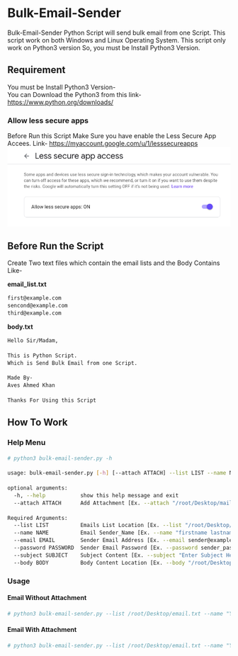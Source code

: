 # Bulk-Email-Sender
Bulk-Email-Sender Python Script will send bulk email from one Script. This script work on both Windows and Linux Operating System. This script only work on Python3 version So, you must be Install Python3 Version.

## Requirement
You must be Install Python3 Version-<br/>
You can Download the Python3 from this link-
https://www.python.org/downloads/

### Allow less secure apps
Before Run this Script Make Sure you have enable the Less Secure App Accees.
Link- https://myaccount.google.com/u/1/lesssecureapps
![alt text](https://github.com/av3sk77/Bulk-Email-Sender/blob/master/less-secure-app.png?raw=true)
## Before Run the Script
Create Two text files which contain the email lists and the Body Contains Like-

<b>email_list.txt</b>
```bash
first@example.com
sencond@example.com
third@example.com
```

<b>body.txt</b>
```bash
Hello Sir/Madam,

This is Python Script.
Which is Send Bulk Email from one Script.

Made By-
Aves Ahmed Khan

Thanks For Using this Script
```

## How To Work
### Help Menu
```bash
# python3 bulk-email-sender.py -h

usage: bulk-email-sender.py [-h] [--attach ATTACH] --list LIST --name NAME --email EMAIL --password PASSWORD --subject SUBJECT --body BODY

optional arguments:
  -h, --help           show this help message and exit
  --attach ATTACH      Add Attachment [Ex. --attach "/root/Desktop/mail.csv"]

Required Arguments:
  --list LIST          Emails List Location [Ex. --list "/root/Desktop/mails.txt"]
  --name NAME          Email Sender_Name [Ex. --name "firstname lastname"]
  --email EMAIL        Sender Email Address [Ex. --email sender@example.com]
  --password PASSWORD  Sender Email Password [Ex. --password sender_password]
  --subject SUBJECT    Subject Content [Ex. --subject "Enter Subject Here"]
  --body BODY          Body Content Location [Ex. --body "/root/Desktop/body.txt"]
```
  
### Usage
#### Email Without Attachment
```bash
# python3 bulk-email-sender.py --list /root/Desktop/email.txt --name "Your Name" --email senderemail@example.com --password sender_password --subject "Email Subject Here" --body /root/Desktop/body.txt
```

#### Email With Attachment
```bash
# python3 bulk-email-sender.py --list /root/Desktop/email.txt --name "Your Name" --email senderemail@example.com --password sender_password --subject "Email Subject Here" --body /root/Desktop/body.txt --attach /root/Desktop/body.txt
```
  

